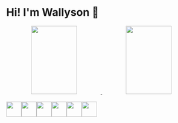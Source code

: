# Hi! I'm Wallyson 👻

<div align="center">
  <a href="https://github.com/Wallesu">
  <img height="180em" width="49%" src="https://github-readme-stats.vercel.app/api?username=Wallesu&show_icons=true&theme=omni&include_all_commits=true&count_private=true"/>
  <img height="180em%" width="49%" src="https://github-readme-stats.vercel.app/api/top-langs/?username=Wallesu&layout=compact&langs_count=7&theme=omni"/>
</div><br>
<div style="display: flex; justify-content: flex-start">
  <img height="40px" src="https://cdn.jsdelivr.net/gh/devicons/devicon/icons/javascript/javascript-original.svg" />
  <img height="40px" src="https://cdn.jsdelivr.net/gh/devicons/devicon/icons/vuejs/vuejs-original.svg" />
  <img height="40px" src="https://cdn.jsdelivr.net/gh/devicons/devicon/icons/nodejs/nodejs-original.svg" />
  <img height="40px" src="https://cdn.jsdelivr.net/gh/devicons/devicon/icons/html5/html5-original.svg" />
  <img height="40px" src="https://cdn.jsdelivr.net/gh/devicons/devicon/icons/css3/css3-original.svg" />
  <img height="40px" src="https://cdn.jsdelivr.net/gh/devicons/devicon/icons/bootstrap/bootstrap-original.svg" />
</div>

